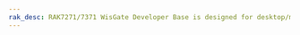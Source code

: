 ```yaml
---
rak_desc: RAK7271/7371 WisGate Developer Base is designed for desktop/mobile or embedded systems that converts mPCIe LoRa Concentrator modules to Plug & Play LoRa Concentrators, making for a quick to deploy LPWAN Gateway.
---
```


<rk-redirect to="/Product-Categories/WisGate/RAK7271-7371/Overview/" />
